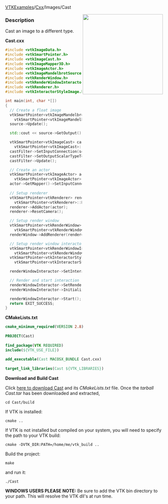 [VTKExamples](/index/)/[Cxx](/Cxx)/Images/Cast

<img align="right" src="https://github.com/lorensen/VTKExamples/blob/gh-pages/Testing/Baseline/Images/TestCast.png?raw=true" width="256" />

### Description
Cast an image to a different type.

**Cast.cxx**
```c++
#include <vtkImageData.h>
#include <vtkSmartPointer.h>
#include <vtkImageCast.h>
#include <vtkImageMapper3D.h>
#include <vtkImageActor.h>
#include <vtkImageMandelbrotSource.h>
#include <vtkRenderWindow.h>
#include <vtkRenderWindowInteractor.h>
#include <vtkRenderer.h>
#include <vtkInteractorStyleImage.h>

int main(int, char *[])
{
  // Create a float image
  vtkSmartPointer<vtkImageMandelbrotSource> source =
    vtkSmartPointer<vtkImageMandelbrotSource>::New();
  source->Update();

  std::cout << source->GetOutput()->GetScalarTypeAsString() << std::endl;

  vtkSmartPointer<vtkImageCast> castFilter =
    vtkSmartPointer<vtkImageCast>::New();
  castFilter->SetInputConnection(source->GetOutputPort());
  castFilter->SetOutputScalarTypeToUnsignedChar();
  castFilter->Update();

  // Create an actor
  vtkSmartPointer<vtkImageActor> actor =
    vtkSmartPointer<vtkImageActor>::New();
  actor->GetMapper()->SetInputConnection(castFilter->GetOutputPort());
  
  // Setup renderer
  vtkSmartPointer<vtkRenderer> renderer =
    vtkSmartPointer<vtkRenderer>::New();
  renderer->AddActor(actor);
  renderer->ResetCamera();

  // Setup render window
  vtkSmartPointer<vtkRenderWindow> renderWindow =
    vtkSmartPointer<vtkRenderWindow>::New();
  renderWindow->AddRenderer(renderer);

  // Setup render window interactor
  vtkSmartPointer<vtkRenderWindowInteractor> renderWindowInteractor =
    vtkSmartPointer<vtkRenderWindowInteractor>::New();
  vtkSmartPointer<vtkInteractorStyleImage> style =
    vtkSmartPointer<vtkInteractorStyleImage>::New();

  renderWindowInteractor->SetInteractorStyle(style);

  // Render and start interaction
  renderWindowInteractor->SetRenderWindow(renderWindow);
  renderWindowInteractor->Initialize();

  renderWindowInteractor->Start();
  return EXIT_SUCCESS;
}
```
**CMakeLists.txt**
```cmake
cmake_minimum_required(VERSION 2.8)
 
PROJECT(Cast)
 
find_package(VTK REQUIRED)
include(${VTK_USE_FILE})
 
add_executable(Cast MACOSX_BUNDLE Cast.cxx)
 
target_link_libraries(Cast ${VTK_LIBRARIES})
```

**Download and Build Cast**

Click [here to download Cast](https://github.com/lorensen/VTKWikiExamplesTarballs/raw/master/Cast.tar) and its *CMakeLists.txt* file.
Once the *tarball Cast.tar* has been downloaded and extracted,
```
cd Cast/build 
```
If VTK is installed:
```
cmake ..
```
If VTK is not installed but compiled on your system, you will need to specify the path to your VTK build:
```
cmake -DVTK_DIR:PATH=/home/me/vtk_build ..
```
Build the project:
```
make
```
and run it:
```
./Cast
```
**WINDOWS USERS PLEASE NOTE:** Be sure to add the VTK bin directory to your path. This will resolve the VTK dll's at run time.


